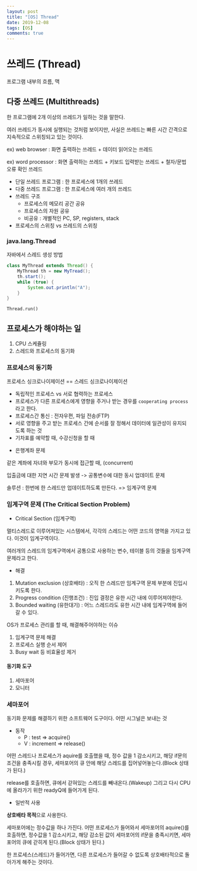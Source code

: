 ```yaml
---
layout: post
title: "[OS] Thread"
date: 2019-12-08
tags: [OS]
comments: true
---
```


# 쓰레드 (Thread)

프로그램 내부의 흐름, 맥

## 다중 쓰레드 (Multithreads)

한 프로그램에 2개 이상의 쓰레드가 일하는 것을 말한다.

여러 쓰레드가 동시에 실행되는 것처럼 보이지만, 사실은 쓰레드는 빠른 시간 간격으로 지속적으로 스위칭되고 있는 것이다.

ex) web browser : 화면 출력하는 쓰레드 + 데이터 읽어오는 쓰레드

ex) word processor : 화면 출력하는 쓰레드 + 키보드 입력받는 쓰레드 + 철자/문법 오류 확인 쓰레드

* 단일 쓰레드 프로그램 : 한 프로세스에 1개의 쓰레드
* 다중 쓰레드 프로그램 : 한 프로세스에 여러 개의 쓰레드
* 쓰레드 구조
    - 프로세스의 메모리 공간 공유
    - 프로세스의 자원 공유
    - 비공유 : 개별적인 PC, SP, registers, stack
* 프로세스의 스위칭 vs 쓰레드의 스위칭

### java.lang.Thread

자바에서 스레드 생성 방법

```java
class MyThread extends Thread() {
    MyThread th = new MyTread();
    th.start();
    while (true) {
        System.out.println("A");
    }
}
```

`Thread.run()`

## 프로세스가 해야하는 일

1. CPU 스케쥴링
2. 스레드와 프로세스의 동기화

### 프로세스의 동기화

프로세스 싱크로나이제이션 == 스레드 싱크로나이제이션

- 독립적인 프로세스 vs 서로 협력하는 프로세스
- 프로세스가 다른 프로세스에게 영향을 주거나 받는 경우를 `cooperating process`라고 한다.
- 프로세스간 통신 : 전자우편, 파일 전송(FTP)
- 서로 영향을 주고 받는 프로세스 간에 순서를 잘 정해서 데이터에 일관성이 유지되도록 하는 것
- 기차표를 예약할 때, 수강신청을 할 때

* 은행계좌 문제

같은 계좌에 자녀와 부모가 동시에 접근할 때, (concurrent) 

입출금에 대한 지연 시간 문제 발생 -> 공통변수에 대한 동시 업데이트 문제

솔루션 : 한번에 한 스레드만 업데이트하도록 만든다. => 임계구역 문제

### 임계구역 문제 (The Critical Section Problem)

- Critical Section (임계구역)

멀티스레드로 이루어져있는 시스템에서, 각각의 스레드는 어떤 코드의 영역을 가지고 있다. 이것이 임계구역이다.

여러개의 스레드의 임계구역에서 공통으로 사용하는 변수, 테이블 등의 것들을 임계구역 문제라고 한다.

- 해결

1. Mutation exclusion (상호배타) : 오직 한 스레드만 임계구역 문제 부분에 진입시키도록 한다.
2. Progress condition (진행조건) : 진입 결정은 유한 시간 내에 이루어져야한다.
3. Bounded waiting (유한대기) : 어느 스레드라도 유한 시간 내에 임계구역에 들어갈 수 있다.

OS가 프로세스 관리를 할 때, 해결해주어야하는 이슈

1. 임계구역 문제 해결
2. 프로세스 실행 순서 제어
3. Busy wait 등 비효율성 제거

#### 동기화 도구

1. 세마포어
2. 모니터

### 세마포어

동기화 문제를 해결하기 위한 소프트웨어 도구이다. 어떤 시그널은 보내는 것

* 동작
    - P : test => acquire()
    - V : increment => release()


어떤 스레드나 프로세스가 aquire를 호출했을 때, 정수 값을 1 감소시키고, 해당 if문의 조건을 충족시킬 경우, 세마포어의 큐 안에 해당 스레드를 집어넣어놓는다.(Block 상태가 된다.)

release를 호출하면, 큐에서 갇혀있는 스레드를 빼내온다.(Wakeup) 그리고 다시 CPU에 올라가기 위한 readyQ에 들어가게 된다.

* 일반적 사용

**상호배타 목적**으로 사용한다.

세마포어에는 정수값을 하나 가진다. 어떤 프로세스가 들어와서 세마포어의 aquire()를 호출하면, 정수값을 1 감소시키고, 해당 감소된 값이 세마포어의 if문을 충족시키면, 세마포어의 큐에 갇히게 된다.(Block 상태가 된다.)

한 프로세스(스레드)가 들어가면, 다른 프로세스가 들어갈 수 없도록 상호배타적으로 돌아가게 해주는 것이다.
